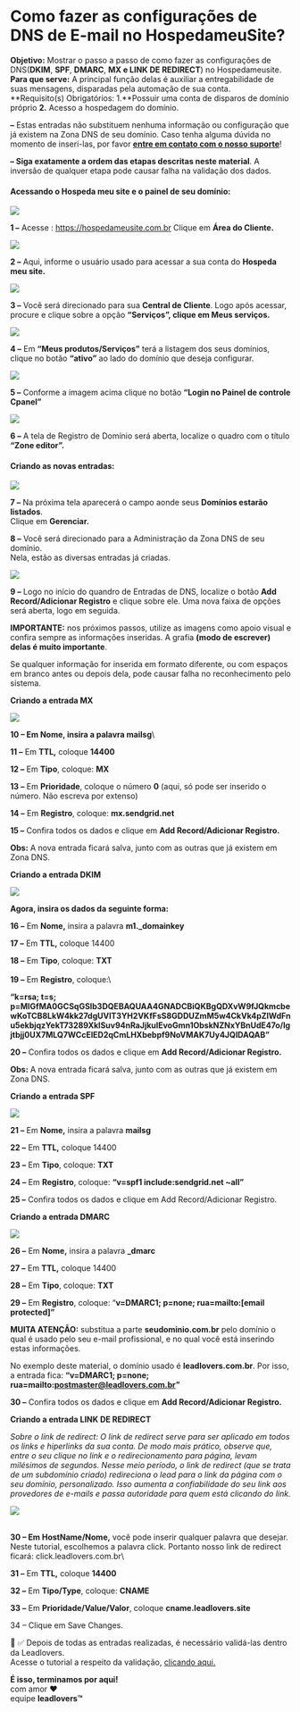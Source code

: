 # Como fazer as configurações de DNS de E-mail no HospedameuSite?

**Objetivo:**  Mostrar o passo a passo de como fazer as configurações de DNS(**DKIM**, **SPF**, **DMARC**, **MX e LINK DE REDIRECT**) no Hospedameusite.\
**Para que serve:** A principal função delas é auxiliar a entregabilidade de suas mensagens, disparadas pela automação de sua conta.\
**Requisito(s) Obrigatórios: 1.**Possuir uma conta de disparos de domínio próprio **2.** Acesso a hospedagem do domínio.

**–** Estas entradas não substituem nenhuma informação ou configuração que já existem na Zona DNS de seu domínio. Caso tenha alguma dúvida no momento de inseri-las, por favor [**entre em contato com o nosso suporte**](https://app.leadlovers.com/atendimento)!

**– Siga exatamente a ordem das etapas descritas neste material**. A inversão de qualquer etapa pode causar falha na validação dos dados.

#### **Acessando o Hospeda meu site e o painel de seu domínio:**

[![](https://legado.leadlovers.site/wp-content/uploads/2020/09/como-fazer-as-configuraes-de-dns-de-e-mail-no-hospedameusite\_-360040571874\_mceclip0.png)](https://legado.leadlovers.site/wp-content/uploads/2020/09/como-fazer-as-configuraes-de-dns-de-e-mail-no-hospedameusite\_-360040571874\_mceclip0.png)

**1 –** Acesse : https://hospedameusite.com.br Clique em **Área do Cliente.**

[![](https://legado.leadlovers.site/wp-content/uploads/2020/09/como-fazer-as-configuraes-de-dns-de-e-mail-no-hospedameusite\_-360040571874\_mceclip1.png)](https://legado.leadlovers.site/wp-content/uploads/2020/09/como-fazer-as-configuraes-de-dns-de-e-mail-no-hospedameusite\_-360040571874\_mceclip1.png)

**2 –** Aqui, informe o usuário usado para acessar a sua conta do **Hospeda meu site.**

[![](https://legado.leadlovers.site/wp-content/uploads/2020/09/como-fazer-as-configuraes-de-dns-de-e-mail-no-hospedameusite\_-360040571874\_2019-12-18\_09-11-00.png)](https://legado.leadlovers.site/wp-content/uploads/2020/09/como-fazer-as-configuraes-de-dns-de-e-mail-no-hospedameusite\_-360040571874\_2019-12-18\_09-11-00.png)

**3 –** Você será direcionado para sua **Central de Cliente**. Logo após acessar, procure e clique sobre a opção **“Serviços”, clique em Meus serviços.**

[![](https://legado.leadlovers.site/wp-content/uploads/2020/09/como-fazer-as-configuraes-de-dns-de-e-mail-no-hospedameusite\_-360040571874\_mceclip0-1.png)](https://legado.leadlovers.site/wp-content/uploads/2020/09/como-fazer-as-configuraes-de-dns-de-e-mail-no-hospedameusite\_-360040571874\_mceclip0-1.png)

**4 –** Em **“Meus produtos/Serviços”** terá a listagem dos seus domínios, clique no botão **“ativo”** ao lado do domínio que deseja configurar.

[![](https://legado.leadlovers.site/wp-content/uploads/2020/09/como-fazer-as-configuraes-de-dns-de-e-mail-no-hospedameusite\_-360040571874\_mceclip3.png)](https://legado.leadlovers.site/wp-content/uploads/2020/09/como-fazer-as-configuraes-de-dns-de-e-mail-no-hospedameusite\_-360040571874\_mceclip3.png)

**5 –** Conforme a imagem acima clique no botão **“Login no Painel de controle Cpanel”**

[![](https://legado.leadlovers.site/wp-content/uploads/2020/09/como-fazer-as-configuraes-de-dns-de-e-mail-no-hospedameusite\_-360040571874\_mceclip4.png)](https://legado.leadlovers.site/wp-content/uploads/2020/09/como-fazer-as-configuraes-de-dns-de-e-mail-no-hospedameusite\_-360040571874\_mceclip4.png)

**6 –** A tela de Registro de Domínio será aberta, localize o quadro com o título **“Zone editor”.**

#### **Criando as novas entradas:**

[![](https://legado.leadlovers.site/wp-content/uploads/2020/09/como-fazer-as-configuraes-de-dns-de-e-mail-no-hospedameusite\_-360040571874\_mceclip5.png)](https://legado.leadlovers.site/wp-content/uploads/2020/09/como-fazer-as-configuraes-de-dns-de-e-mail-no-hospedameusite\_-360040571874\_mceclip5.png)

**7 –** Na próxima tela aparecerá o campo aonde seus **Domínios estarão listados**.\
Clique em **Gerenciar.**

**8 –** Você será direcionado para a Administração da Zona DNS de seu domínio.\
Nela, estão as diversas entradas já criadas.

[![](https://legado.leadlovers.site/wp-content/uploads/2020/09/como-fazer-as-configuraes-de-dns-de-e-mail-no-hospedameusite\_-360040571874\_mceclip5-1.png)](https://legado.leadlovers.site/wp-content/uploads/2020/09/como-fazer-as-configuraes-de-dns-de-e-mail-no-hospedameusite\_-360040571874\_mceclip5-1.png)

**9 –** Logo no início do quandro de Entradas de DNS, localize o botão **Add Record/Adicionar Registro** e clique sobre ele. Uma nova faixa de opções será aberta, logo em seguida.

**IMPORTANTE:** nos próximos passos, utilize as imagens como apoio visual e confira sempre as informações inseridas. A grafia **(modo de escrever) delas é muito importante**.

Se qualquer informação for inserida em formato diferente, ou com espaços em branco antes ou depois dela, pode causar falha no reconhecimento pelo sistema.

**Criando a entrada MX**

![](https://legado.leadlovers.site/wp-content/uploads/2020/07/HSM-mx.png)

**10 – Em Nome, insira a palavra mailsg**\


**11 –** Em **TTL,** coloque **14400**

**12 –** Em **Tipo**, coloque: **MX**

**13 –** Em **Prioridade**, coloque o número **0** (aqui, só pode ser inserido o número. Não escreva por extenso)

**14 –** Em **Registro**, coloque: **mx.sendgrid.net**

**15 –** Confira todos os dados e clique em **Add Record/Adicionar Registro.**

**Obs:** A nova entrada ficará salva, junto com as outras que já existem em Zona DNS.

**Criando a entrada DKIM**

![](https://legado.leadlovers.site/wp-content/uploads/2020/07/HMS-dkim.png)

**Agora, insira os dados da seguinte forma:**

**16 –** Em **Nome,** insira a palavra **m1.\_domainkey**

**17 –** Em **TTL,** coloque 14400

**18 –** Em **Tipo**, coloque: **TXT**\
\
**19 –** Em **Registro**, coloque:\


**“k=rsa; t=s; p=MIGfMA0GCSqGSIb3DQEBAQUAA4GNADCBiQKBgQDXvW9fJQkmcbewKoTCB8LkW4kk27dgUVlT3YH2VKfFsS8GDDUZmM5w4CkVk4pZlWdFnu5ekbjqzYekT73289XklSuv94nRaJjkuIEvoGmn1ObskNZNxYBnUdE47o/lgjtbjj0UX7MLQ7WCcEIED2qCmLHXbebpf9NoVMAK7Uy4JQIDAQAB”**

**20 –** Confira todos os dados e clique em **Add Record/Adicionar Registro.**

**Obs:** A nova entrada ficará salva, junto com as outras que já existem em Zona DNS.

**Criando a entrada SPF**

![](https://legado.leadlovers.site/wp-content/uploads/2020/07/HSM-spf.png)

**21 –** Em **Nome,** insira a palavra **mailsg**

**22 –** Em **TTL,** coloque 14400

**23 –** Em **Tipo**, coloque: **TXT**

**24 –** Em **Registro**, coloque: **“v=spf1 include:sendgrid.net \~all”**

**25 –** Confira todos os dados e clique em Add Record/Adicionar Registro.

**Criando a entrada DMARC**

![](https://legado.leadlovers.site/wp-content/uploads/2020/07/HSM-dmarc.png)

**26 –** Em **Nome,** insira a palavra **\_dmarc**

**27 –** Em **TTL,** coloque 14400

**28 –** Em **Tipo**, coloque: **TXT**

**29 –** Em **Registro**, coloque: “**v=DMARC1; p=none; rua=mailto:\[email protected]”**

**MUITA ATENÇÃO:** substitua a parte **seudominio.com.br** pelo domínio o qual é usado pelo seu e-mail profissional, e no qual você está inserindo estas informações.

No exemplo deste material, o domínio usado é **leadlovers.com.br**. Por isso, a entrada fica: **“v=DMARC1; p=none; rua=mailto:postmaster@leadlovers.com.br”**

**30 –** Confira todos os dados e clique em **Add Record/Adicionar Registro.**

**Criando a entrada LINK DE REDIRECT**

_Sobre o link de redirect: O link de redirect serve para ser aplicado em todos os links e hiperlinks da sua conta. De modo mais prático, observe que, entre o seu clique no link e o redirecionamento para página, levam milésimos de segundos. Nesse meio período, o link de redirect (que se trata de um subdomínio criado) redireciona o lead para o link da página com o seu domínio, personalizado. Isso aumenta a confiabilidade do seu link aos provedores de e-mails e passa autoridade para quem está clicando do link._

![](https://legado.leadlovers.site/wp-content/uploads/2020/07/1-17-1024x178.png)

\
**30 – Em HostName/Nome,** você pode inserir qualquer palavra que desejar. Neste tutorial, escolhemos a palavra click. Portanto nosso link de redirect ficará: click.leadlovers.com.br\


**31 –** Em **TTL,** coloque **14400**

**32 –** Em **Tipo/Type**, coloque: **CNAME**

**33 –** Em **Prioridade/Value/Valor**, coloque **cname.leadlovers.site**

34 – Clique em Save Changes.

📢 ✅ Depois de todas as entradas realizadas, é necessário validá-las dentro da Leadlovers.\
Acesse o tutorial a respeito da validação, [clicando aqui.](https://suporte.love/validando-dns-no-leadlovers/)

**É isso, terminamos por aqui!**\
com amor ❤\
equipe **leadlovers™**
